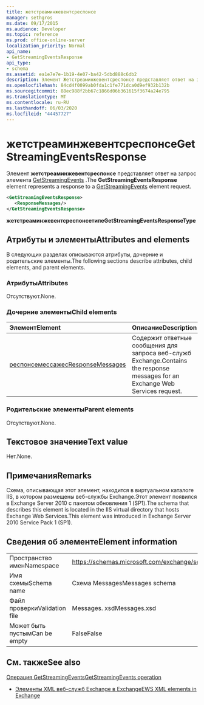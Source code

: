 ```yaml
---
title: жетстреаминжевентсреспонсе
manager: sethgros
ms.date: 09/17/2015
ms.audience: Developer
ms.topic: reference
ms.prod: office-online-server
localization_priority: Normal
api_name:
- GetStreamingEventsResponse
api_type:
- schema
ms.assetid: ea1e7e7e-1b19-4e07-ba42-5dbd888c6db2
description: Элемент Жетстреаминжевентсреспонсе представляет ответ на запрос элемента GetStreamingEvents.
ms.openlocfilehash: 84cd4f0099ab0fda1c1fe771dca0d9ef932b132b
ms.sourcegitcommit: 88ec988f2bb67c1866d06b361615f3674a24e795
ms.translationtype: MT
ms.contentlocale: ru-RU
ms.lasthandoff: 06/03/2020
ms.locfileid: "44457727"
---
```

# <a name="getstreamingeventsresponse"></a><span data-ttu-id="bd2be-103">жетстреаминжевентсреспонсе</span><span class="sxs-lookup"><span data-stu-id="bd2be-103">GetStreamingEventsResponse</span></span>

<span data-ttu-id="bd2be-104">Элемент **жетстреаминжевентсреспонсе** представляет ответ на запрос элемента [GetStreamingEvents](getstreamingevents.md) .</span><span class="sxs-lookup"><span data-stu-id="bd2be-104">The **GetStreamingEventsResponse** element represents a response to a [GetStreamingEvents](getstreamingevents.md) element request.</span></span> 
  
```xml
<GetStreamingEventsResponse>
   <ResponseMessages/>
</GetStreamingEventsResponse>
```

 <span data-ttu-id="bd2be-105">**жетстреаминжевентсреспонсетипе**</span><span class="sxs-lookup"><span data-stu-id="bd2be-105">**GetStreamingEventsResponseType**</span></span>
## <a name="attributes-and-elements"></a><span data-ttu-id="bd2be-106">Атрибуты и элементы</span><span class="sxs-lookup"><span data-stu-id="bd2be-106">Attributes and elements</span></span>

<span data-ttu-id="bd2be-107">В следующих разделах описываются атрибуты, дочерние и родительские элементы.</span><span class="sxs-lookup"><span data-stu-id="bd2be-107">The following sections describe attributes, child elements, and parent elements.</span></span>
  
### <a name="attributes"></a><span data-ttu-id="bd2be-108">Атрибуты</span><span class="sxs-lookup"><span data-stu-id="bd2be-108">Attributes</span></span>

<span data-ttu-id="bd2be-109">Отсутствуют.</span><span class="sxs-lookup"><span data-stu-id="bd2be-109">None.</span></span>
  
### <a name="child-elements"></a><span data-ttu-id="bd2be-110">Дочерние элементы</span><span class="sxs-lookup"><span data-stu-id="bd2be-110">Child elements</span></span>

|<span data-ttu-id="bd2be-111">**Элемент**</span><span class="sxs-lookup"><span data-stu-id="bd2be-111">**Element**</span></span>|<span data-ttu-id="bd2be-112">**Описание**</span><span class="sxs-lookup"><span data-stu-id="bd2be-112">**Description**</span></span>|
|:-----|:-----|
|[<span data-ttu-id="bd2be-113">респонсемессажес</span><span class="sxs-lookup"><span data-stu-id="bd2be-113">ResponseMessages</span></span>](responsemessages.md) <br/> |<span data-ttu-id="bd2be-114">Содержит ответные сообщения для запроса веб-служб Exchange.</span><span class="sxs-lookup"><span data-stu-id="bd2be-114">Contains the response messages for an Exchange Web Services request.</span></span>  <br/> |
   
### <a name="parent-elements"></a><span data-ttu-id="bd2be-115">Родительские элементы</span><span class="sxs-lookup"><span data-stu-id="bd2be-115">Parent elements</span></span>

<span data-ttu-id="bd2be-116">Отсутствуют.</span><span class="sxs-lookup"><span data-stu-id="bd2be-116">None.</span></span>
  
## <a name="text-value"></a><span data-ttu-id="bd2be-117">Текстовое значение</span><span class="sxs-lookup"><span data-stu-id="bd2be-117">Text value</span></span>

<span data-ttu-id="bd2be-118">Нет.</span><span class="sxs-lookup"><span data-stu-id="bd2be-118">None.</span></span>
  
## <a name="remarks"></a><span data-ttu-id="bd2be-119">Примечания</span><span class="sxs-lookup"><span data-stu-id="bd2be-119">Remarks</span></span>

<span data-ttu-id="bd2be-120">Схема, описывающая этот элемент, находится в виртуальном каталоге IIS, в котором размещены веб-службы Exchange.Этот элемент появился в Exchange Server 2010 с пакетом обновления 1 (SP1).</span><span class="sxs-lookup"><span data-stu-id="bd2be-120">The schema that describes this element is located in the IIS virtual directory that hosts Exchange Web Services.This element was introduced in Exchange Server 2010 Service Pack 1 (SP1).</span></span>
  
## <a name="element-information"></a><span data-ttu-id="bd2be-121">Сведения об элементе</span><span class="sxs-lookup"><span data-stu-id="bd2be-121">Element information</span></span>

|||
|:-----|:-----|
|<span data-ttu-id="bd2be-122">Пространство имен</span><span class="sxs-lookup"><span data-stu-id="bd2be-122">Namespace</span></span>  <br/> |https://schemas.microsoft.com/exchange/services/2006/messages  <br/> |
|<span data-ttu-id="bd2be-123">Имя схемы</span><span class="sxs-lookup"><span data-stu-id="bd2be-123">Schema name</span></span>  <br/> |<span data-ttu-id="bd2be-124">Схема Messages</span><span class="sxs-lookup"><span data-stu-id="bd2be-124">Messages schema</span></span>  <br/> |
|<span data-ttu-id="bd2be-125">Файл проверки</span><span class="sxs-lookup"><span data-stu-id="bd2be-125">Validation file</span></span>  <br/> |<span data-ttu-id="bd2be-126">Messages. xsd</span><span class="sxs-lookup"><span data-stu-id="bd2be-126">Messages.xsd</span></span>  <br/> |
|<span data-ttu-id="bd2be-127">Может быть пустым</span><span class="sxs-lookup"><span data-stu-id="bd2be-127">Can be empty</span></span>  <br/> |<span data-ttu-id="bd2be-128">False</span><span class="sxs-lookup"><span data-stu-id="bd2be-128">False</span></span>  <br/> |
   
## <a name="see-also"></a><span data-ttu-id="bd2be-129">См. также</span><span class="sxs-lookup"><span data-stu-id="bd2be-129">See also</span></span>



[<span data-ttu-id="bd2be-130">Операция GetStreamingEvents</span><span class="sxs-lookup"><span data-stu-id="bd2be-130">GetStreamingEvents operation</span></span>](getstreamingevents-operation.md)


- [<span data-ttu-id="bd2be-131">Элементы XML веб-служб Exchange в Exchange</span><span class="sxs-lookup"><span data-stu-id="bd2be-131">EWS XML elements in Exchange</span></span>](ews-xml-elements-in-exchange.md)


